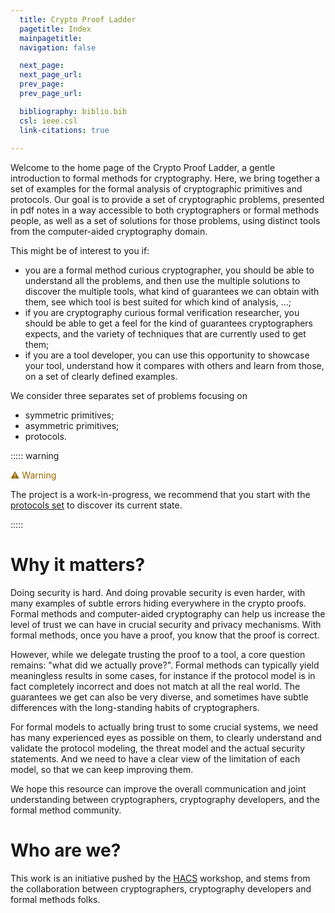 ```yaml
---
  title: Crypto Proof Ladder
  pagetitle: Index
  mainpagetitle:
  navigation: false

  next_page:
  next_page_url:
  prev_page:
  prev_page_url:

  bibliography: biblio.bib
  csl: ieee.csl
  link-citations: true
 
---
```


Welcome to the home page of the Crypto Proof Ladder, a gentle introduction to formal methods for cryptography.    Here, we bring together a set of examples for the formal analysis of cryptographic primitives and protocols. Our goal is to provide a set of cryptographic problems, presented in pdf notes in a way accessible to both cryptographers or formal methods people, as well as a set of solutions for those problems, using distinct tools from the computer-aided cryptography domain.

This might be of interest to you if:

 * you are a formal method curious cryptographer, you should be able to understand all the problems, and then use the multiple solutions to discover the multiple tools, what kind of guarantees we can obtain with them, see which tool is best suited for which kind of analysis, ...;
 * if you are cryptography curious formal verification researcher, you should be able to get a feel for the kind of guarantees cryptographers expects, and the variety of techniques that are currently used to get them;
 * if you are a tool developer, you can use this opportunity to showcase your tool, understand how it compares with others and learn from those, on a set of clearly defined examples.

We consider three separates set of problems focusing on

 * symmetric primitives;
 * asymmetric primitives;
 * protocols.

::::: warning

<span style="color: #9a6700;">⚠ Warning</span>

The project is a work-in-progress, we recommend that you start with the [protocols set](protocols.html) to discover its current state.

:::::

		
# Why it matters?

Doing security is hard. And doing provable security is even harder, with many examples of subtle errors hiding everywhere in the crypto proofs. Formal methods and computer-aided cryptography can help us increase the level of trust we can have in crucial security and privacy mechanisms. With formal methods, once you have a proof, you know that the proof is correct.

However, while we delegate trusting the proof to a tool, a core question remains: "what did we actually prove?". Formal methods can typically yield meaningless results in some cases, for instance if the protocol model is in fact completely incorrect and does not match at all the real world. The guarantees we get can also be very diverse, and sometimes have subtle differences with the long-standing habits of cryptographers.

For formal models to actually bring trust to some crucial systems, we need has many experienced eyes as possible on them, to clearly understand and validate the protocol modeling, the threat model and the actual security statements. And we need to have a clear view of the limitation of each model, so that we can keep improving them. 

We hope this resource can improve the overall communication and joint understanding between cryptographers, cryptography developers, and the formal method community.


# Who are we?

This work is an initiative pushed by the [HACS](https://www.hacs-workshop.org/) workshop, and stems from the collaboration between cryptographers, cryptography developers and formal methods folks.

